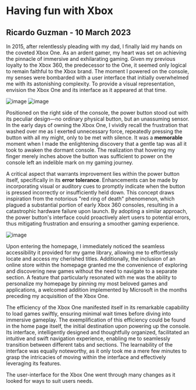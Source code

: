 # Having fun with Xbox

## Ricardo Guzman - 10 March 2023

In 2015, after relentlessly pleading with my dad, I finally laid my hands on the coveted Xbox One. As an ardent gamer, my heart was set on achieving the pinnacle of immersive and exhilarating gaming. Given my previous loyalty to the Xbox 360, the predecessor to the One, it seemed only logical to remain faithful to the Xbox brand. The moment I powered on the console, my senses were bombarded with a user interface that initially overwhelmed me with its astonishing complexity. To provide a visual representation, envision the Xbox One and its interface as it appeared at that time.

![image](https://encrypted-tbn0.gstatic.com/images?q=tbn:ANd9GcTyRPIP1cMQCAdewy0akNZoEnZxggQArn-Amg&usqp=CAU)
![image](https://www.justpushstart.com/wp-content/uploads/2015/09/Xbox-One-November-Dashboard.jpg)

Positioned on the right side of the console, the power button stood out with its peculiar design—no ordinary physical button, but an unassuming sensor. In the early days of owning the Xbox One, I vividly recall the frustration that washed over me as I exerted unnecessary force, repeatedly pressing the button with all my might, only to be met with silence. It was a **memorable** moment when I made the enlightening discovery that a gentle tap was all it took to awaken the dormant console. The realization that hovering my finger merely inches above the button was sufficient to power on the console left an indelible mark on my gaming journey.

A critical aspect that warrants improvement lies within the power button itself, specifically in its **error tolerance**. Enhancements can be made by incorporating visual or auditory cues to promptly indicate when the button is pressed incorrectly or insufficiently held down. This concept draws inspiration from the notorious "red ring of death" phenomenon, which plagued a substantial portion of early Xbox 360 consoles, resulting in a catastrophic hardware failure upon launch. By adopting a similar approach, the power button's interface could proactively alert users to potential errors, thus mitigating frustration and ensuring a smoother gaming experience.

![image](https://i.ytimg.com/vi/3dqMeb0NdmQ/maxresdefault.jpg)

Upon entering the homepage, I immediately noticed the seamless accessibility it provided for my game library, allowing me to effortlessly locate and access my cherished titles. Additionally, the inclusion of an online store within the homepage granted me the convenience of exploring and discovering new games without the need to navigate to a separate section. A feature that particularly resonated with me was the ability to personalize my homepage by pinning my most beloved games and applications, a welcomed addition implemented by Microsoft in the months preceding my acquisition of the Xbox One.

The efficiency of the Xbox One manifested itself in its remarkable capability to load games swiftly, ensuring minimal wait times before diving into immersive gameplay. The exemplification of this efficiency could be found in the home page itself, the initial destination upon powering up the console. Its interface, intelligently designed and thoughtfully organized, facilitated an intuitive and swift navigation experience, enabling me to seamlessly transition between different tabs and sections. The learnability of the interface was equally noteworthy, as it only took me a mere few minutes to grasp the intricacies of moving within the interface and effectively leveraging its features.

The user-interface for the Xbox One went through many changes as it looked for ways to suit users needs. 
